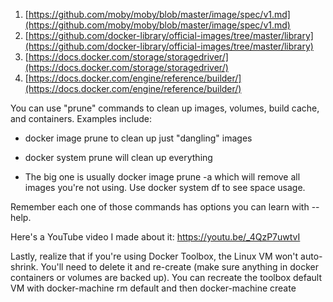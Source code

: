 1. [https://github.com/moby/moby/blob/master/image/spec/v1.md](https://github.com/moby/moby/blob/master/image/spec/v1.md)
2. [https://github.com/docker-library/official-images/tree/master/library](https://github.com/docker-library/official-images/tree/master/library)
3. [https://docs.docker.com/storage/storagedriver/](https://docs.docker.com/storage/storagedriver/)
4. [https://docs.docker.com/engine/reference/builder/](https://docs.docker.com/engine/reference/builder/)

You can use "prune" commands to clean up images, volumes, build cache, and containers. Examples include:

- docker image prune to clean up just "dangling" images

- docker system prune will clean up everything

- The big one is usually docker image prune -a which will remove all images you're not using. Use docker system df to see space usage.

Remember each one of those commands has options you can learn with --help.

Here's a YouTube video I made about it: https://youtu.be/_4QzP7uwtvI

Lastly, realize that if you're using Docker Toolbox, the Linux VM won't auto-shrink. You'll need to delete it and re-create (make sure anything in docker containers or volumes are backed up). You can recreate the toolbox default VM with docker-machine rm default and then docker-machine create